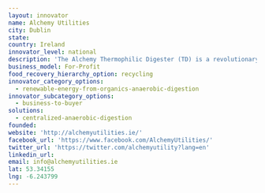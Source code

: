 ```yaml
---
layout: innovator
name: Alchemy Utilities
city: Dublin
state:
country: Ireland
innovator_level: national
description: 'The Alchemy Thermophilic Digester (TD) is a revolutionary biogas system that uses a next generation dry digestion process, improving the energy efficiency typically associated with traditional Anaerobic Digestion (AD) systems. The system is a modular and scalable solution for efficient conversion of organic wastes into biogas and high quality dry pelletised or granulated fertilisers.'
business_model: For-Profit
food_recovery_hierarchy_option: recycling
innovator_category_options:
  - renewable-energy-from-organics-anaerobic-digestion
innovator_subcategory_options:
  - business-to-buyer
solutions:
  - centralized-anaerobic-digestion
founded:
website: 'http://alchemyutilities.ie/'
facebook_url: 'https://www.facebook.com/AlchemyUtilities/'
twitter_url: 'https://twitter.com/alchemyutility?lang=en'
linkedin_url:
email: info@alchemyutilities.ie
lat: 53.34155
lng: -6.243799
---
```



